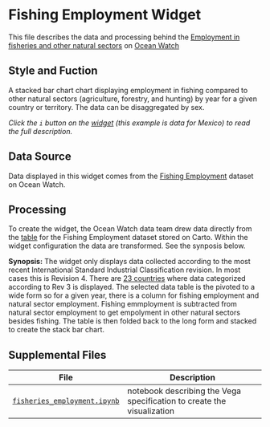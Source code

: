 # Fishing Employment Widget
This file describes the data and processing behind the [Employment in fisheries and other natural sectors](https://bit.ly/3o6lVGU) on [Ocean Watch](https://oceanwatchdata.org)

## Style and Fuction
A stacked bar chart chart displaying employment in fishing compared to other natural sectors (agriculture, forestry, and hunting) by year for a given country or territory. The data can be disaggregated by sex.

*Click the `i` button on the [widget](https://bit.ly/3o6lVGU) (this example is data for Mexico) to read the full description.*

## Data Source
Data displayed in this widget comes from the [Fishing Employment](../../datasets/com_037_rw0_fishing_employment/README.md) dataset on Ocean Watch.

## Processing
To create the widget, the Ocean Watch data team drew data directly from the [table](https://resourcewatch.carto.com/u/wri-rw/dataset/com_037_rw0_fishing_employment_edit) for the Fishing Employment dataset stored on Carto. Within the widget configuration the data are transformed. See the synposis below.

**Synopsis:** The widget only displays data collected according to the most recent International Standard Industrial Classification revision. In most cases this is Revision 4. There are [23 countries](https://wri-rw.carto.com/api/v2/sql?q=SELECT%20DISTINCT%20(gadm.gid_0)%20AS%20iso,%20gadm.name_0%20AS%20name_0%20FROM%20(SELECT%20area,%20year,%20obs_value,%20rev,%20concat(type,%20%27%20Employment%20%27)%20AS%20type,%20sex,%20%271000%20people%27%20AS%20unit%20FROM%20com_037_rw0_fishing_employment_edit%20WHERE%20obs_value%20IS%20NOT%20NULL)%20data%20LEFT%20JOIN%20(SELECT%20DISTINCT(area),%20obs_value%20as%20rev4%20FROM%20com_037_rw0_fishing_employment_edit%20WHERE%20obs_value%20IS%20NOT%20NULL%20AND%20rev%20=%204)%20rev4%20ON%20rev4.area%20=%20data.area%20LEFT%20JOIN%20(SELECT%20DISTINCT(gid_0),%20name_0,%20geostore_prod%20FROM%20gadm36_0)%20AS%20gadm%20ON%20data.area%20=%20gadm.gid_0%20WHERE%20gadm.geostore_prod%20IS%20NOT%20NULL%20AND%20rev4.rev4%20IS%20NULL) where data categorized according to Rev 3 is displayed. The selected data table is the pivoted to a wide form so for a given year, there is a column for fishing employment and natural sector employment. Fishing emmployment is subtracted from natural sector employment to get empolyment in other natural sectors besides fishing. The table is then folded back to the long form and stacked to create the stack bar chart.


## Supplemental Files 
| File | Description |
| --------------- | --------------- |
|  [`fisheries_employment.ipynb`](fisheries_employment.ipynb)  |    notebook describing the Vega specification to create the visualization| 
